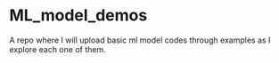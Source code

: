 # ML_model_demos
A repo where I will upload basic ml model codes through examples as I explore each one of them. 
